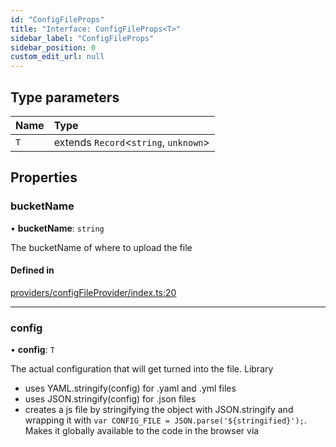 ```yaml
---
id: "ConfigFileProps"
title: "Interface: ConfigFileProps<T>"
sidebar_label: "ConfigFileProps"
sidebar_position: 0
custom_edit_url: null
---
```


## Type parameters

| Name | Type |
| :------ | :------ |
| `T` | extends `Record`<`string`, `unknown`\> |

## Properties

### bucketName

• **bucketName**: `string`

The bucketName of where to upload the file

#### Defined in

[providers/configFileProvider/index.ts:20](https://github.com/matthewkeil/full-stack-pattern/blob/ee83838/providers/configFileProvider/index.ts#L20)

___

### config

• **config**: `T`

The actual configuration that will get turned into the file.  Library

- uses YAML.stringify(config) for .yaml and .yml files
- uses JSON.stringify(config) for .json files
- creates a js file by stringifying the object with JSON.stringify and
  wrapping it with `var CONFIG_FILE = JSON.parse('${stringified}');`.
  Makes it globally available to the code in the browser via
  <head><script type="text/javascript" src="/config.js" /></head>

#### Defined in

[providers/configFileProvider/index.ts:46](https://github.com/matthewkeil/full-stack-pattern/blob/ee83838/providers/configFileProvider/index.ts#L46)

___

### fileName

• **fileName**: `string`

The filename for the config file.  Supports .yml, .yaml, .json, or .js
extensions.

#### Defined in

[providers/configFileProvider/index.ts:26](https://github.com/matthewkeil/full-stack-pattern/blob/ee83838/providers/configFileProvider/index.ts#L26)

___

### mergeExisting

• `Optional` **mergeExisting**: false \| true

Will go to the file in S3 and merge the passed configuration with the
existing configuration that is already in the file in S3.  Useful when
only part of the config changes by environment but the rest is fixed
and complex

#### Defined in

[providers/configFileProvider/index.ts:34](https://github.com/matthewkeil/full-stack-pattern/blob/ee83838/providers/configFileProvider/index.ts#L34)
